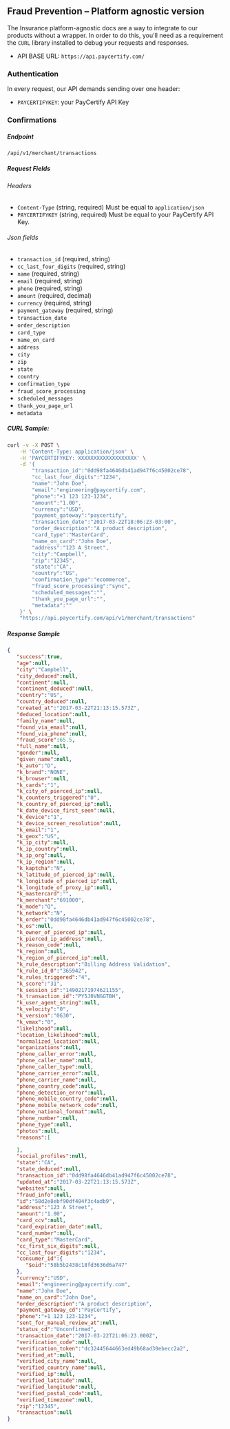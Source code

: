 ## Fraud Prevention – Platform agnostic version

The Insurance platform-agnostic docs are a way to integrate to our products without a wrapper.
In order to do this, you'll need as a requirement the `CURL` library installed to debug your requests and responses.

- API BASE URL: `https://api.paycertify.com/`

### Authentication

In every request, our API demands sending over one header:
 - `PAYCERTIFYKEY`: your PayCertify API Key

### Confirmations

##### Endpoint
`/api/v1/merchant/transactions`

##### Request Fields

###### Headers
- `Content-Type` (string, required) Must be equal to `application/json`
- `PAYCERTIFYKEY` (string, required) Must be equal to your PayCertify API Key.

###### Json fields
- `transaction_id` (required, string)
- `cc_last_four_digits` (required, string)
- `name` (required, string)
- `email` (required, string)
- `phone` (required, string)
- `amount` (required, decimal)
- `currency` (required, string)
- `payment_gateway` (required, string)
- `transaction_date`
- `order_description`
- `card_type`
- `name_on_card`
- `address`
- `city`
- `zip`
- `state`
- `country`
- `confirmation_type`
- `fraud_score_processing`
- `scheduled_messages`
- `thank_you_page_url`
- `metadata`

##### CURL Sample:
```bash
curl -v -X POST \
    -H 'Content-Type: application/json' \
    -H 'PAYCERTIFYKEY: XXXXXXXXXXXXXXXXXXX' \
    -d '{
        "transaction_id":"0dd98fa4646db41ad947f6c45002ce78",
        "cc_last_four_digits":"1234",
        "name":"John Doe",
        "email":"engineering@paycertify.com",
        "phone":"+1 123 123-1234",
        "amount":"1.00",
        "currency":"USD",
        "payment_gateway":"paycertify",
        "transaction_date":"2017-03-22T18:06:23-03:00",
        "order_description":"A product description",
        "card_type":"MasterCard",
        "name_on_card":"John Doe",
        "address":"123 A Street",
        "city":"Campbell",
        "zip":"12345",
        "state":"CA",
        "country":"US",
        "confirmation_type":"ecommerce",
        "fraud_score_processing":"sync",
        "scheduled_messages":"",
        "thank_you_page_url":"",
        "metadata":""
    }' \
    "https://api.paycertify.com/api/v1/merchant/transactions"
```

##### Response Sample
```json
{
   "success":true,
   "age":null,
   "city":"Campbell",
   "city_deduced":null,
   "continent":null,
   "continent_deduced":null,
   "country":"US",
   "country_deduced":null,
   "created_at":"2017-03-22T21:13:15.573Z",
   "deduced_location":null,
   "family_name":null,
   "found_via_email":null,
   "found_via_phone":null,
   "fraud_score":65.5,
   "full_name":null,
   "gender":null,
   "given_name":null,
   "k_auto":"D",
   "k_brand":"NONE",
   "k_browser":null,
   "k_cards":"1",
   "k_city_of_pierced_ip":null,
   "k_counters_triggered":"0",
   "k_country_of_pierced_ip":null,
   "k_date_device_first_seen":null,
   "k_device":"1",
   "k_device_screen_resolution":null,
   "k_email":"1",
   "k_geox":"US",
   "k_ip_city":null,
   "k_ip_country":null,
   "k_ip_org":null,
   "k_ip_region":null,
   "k_kaptcha":"N",
   "k_latitude_of_pierced_ip":null,
   "k_longitude_of_pierced_ip":null,
   "k_longitude_of_proxy_ip":null,
   "k_mastercard":"",
   "k_merchant":"691000",
   "k_mode":"Q",
   "k_network":"N",
   "k_order":"0dd98fa4646db41ad947f6c45002ce78",
   "k_os":null,
   "k_owner_of_pierced_ip":null,
   "k_pierced_ip_address":null,
   "k_reason_code":null,
   "k_region":null,
   "k_region_of_pierced_ip":null,
   "k_rule_description":"Billing Address Validation",
   "k_rule_id_0":"365942",
   "k_rules_triggered":"4",
   "k_score":"31",
   "k_session_id":"14902171974621155",
   "k_transaction_id":"PY5J0VNGGTBH",
   "k_user_agent_string":null,
   "k_velocity":"0",
   "k_version":"0630",
   "k_vmax":"0",
   "likelihood":null,
   "location_likelihood":null,
   "normalized_location":null,
   "organizations":null,
   "phone_caller_error":null,
   "phone_caller_name":null,
   "phone_caller_type":null,
   "phone_carrier_error":null,
   "phone_carrier_name":null,
   "phone_country_code":null,
   "phone_detection_error":null,
   "phone_mobile_country_code":null,
   "phone_mobile_network_code":null,
   "phone_national_format":null,
   "phone_number":null,
   "phone_type":null,
   "photos":null,
   "reasons":[

   ],
   "social_profiles":null,
   "state":"CA",
   "state_deduced":null,
   "transaction_id":"0dd98fa4646db41ad947f6c45002ce78",
   "updated_at":"2017-03-22T21:13:15.573Z",
   "websites":null,
   "fraud_info":null,
   "id":"58d2e8ebf90df404f3c4adb9",
   "address":"123 A Street",
   "amount":"1.00",
   "card_ccv":null,
   "card_expiration_date":null,
   "card_number":null,
   "card_type":"MasterCard",
   "cc_first_six_digits":null,
   "cc_last_four_digits":"1234",
   "consumer_id":{
      "$oid":"58b5b2438c18fd3636d6a747"
   },
   "currency":"USD",
   "email":"engineering@paycertify.com",
   "name":"John Doe",
   "name_on_card":"John Doe",
   "order_description":"A product description",
   "payment_gateway_cd":"PayCertify",
   "phone":"+1 123 123-1234",
   "sent_for_manual_review_at":null,
   "status_cd":"Unconfirmed",
   "transaction_date":"2017-03-22T21:06:23.000Z",
   "verification_code":null,
   "verification_token":"dc32445644663ed49b68ad30ebecc2a2",
   "verified_at":null,
   "verified_city_name":null,
   "verified_country_name":null,
   "verified_ip":null,
   "verified_latitude":null,
   "verified_longitude":null,
   "verified_postal_code":null,
   "verified_timezone":null,
   "zip":"12345",
   "transaction":null
}
```
